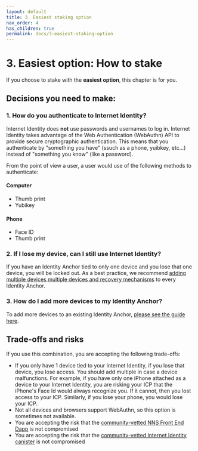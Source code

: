 ```yaml
---
layout: default
title: 3. Easiest staking option
nav_order: 4
has_children: true
permalink: docs/3-easiest-staking-option
---
```


# 3. Easiest option: How to stake

If you choose to stake with the **easiest option**, this chapter is for you.


## Decisions you need to make:

### 1. How do you authenticate to Internet Identity?

Internet Identity does **not** use passwords and usernames to log in. Internet Identity takes advantage of the Web Authentication (WebAuthn) API to provide secure cryptographic authentication. This means that you authenticate by "something you have" (ssuch as a phone, yuibkey, etc...) instead of "something you know" (like a password).

From the point of view a user, a user would use of the following methods to authenticate:

#### Computer

* Thumb print
* Yubikey

#### Phone

* Face ID
* Thumb print

### 2. If I lose my device, can I still use Internet Identity?

If you have an Identity Anchor tied to only one device and you lose that one device, you will be locked out. As a best practice, we recommend [adding multiple devices multiple devices and recovery mechanisms](https://sdk.dfinity.org/docs/ic-identity-guide/auth-how-to.html) to every Identity Anchor.

### 3. How do I add more devices to my Identity Anchor?

To add more devices to an existing Identity Anchor, [please see the guide here](https://sdk.dfinity.org/docs/ic-identity-guide/auth-how-to.html#_add_a_device).

## Trade-offs and risks

If you use this combination, you are accepting the following trade-offs:

* If you only have 1 device tied to your Internet Identity, if you lose that device, you lose access. You should add multiple in case a device malfunctions. For example, if you have only one iPhone attached as a device to your Internet Identity, you are risking your ICP that the iPhone's Face Id would always recognize you. If it cannot, then you lost access to your ICP. Similarly, if you lose your phone, you would lose your ICP.
* Not all devices and browsers support WebAuthn, so this option is sometimes not available.
* You are accepting the risk that the [community-vetted NNS Front End Dapp](https://github.com/dfinity/nns-dapp) is not compromised
* You are accepting the risk that the [community-vetted Internet Identity canister](https://medium.com/dfinity/verifying-the-internet-identity-code-a-walkthrough-c1dd7a53f883) is not compromised